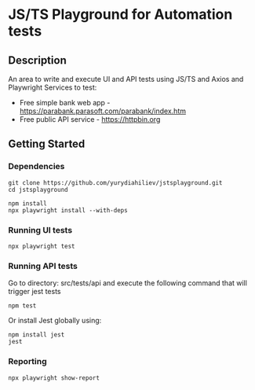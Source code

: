 # JS/TS Playground for Automation tests

## Description

An area to write and execute UI and API tests using JS/TS and Axios and Playwright
Services to test:

* Free simple bank web app - https://parabank.parasoft.com/parabank/index.htm
* Free public API service - https://httpbin.org

## Getting Started

### Dependencies

```
git clone https://github.com/yurydiahiliev/jstsplayground.git
cd jstsplayground
```


```
npm install
npx playwright install --with-deps
```

### Running UI tests 

```
npx playwright test  
```


### Running API tests 

Go to directory: src/tests/api and execute the following command that will trigger jest tests

```
npm test
```

Or install Jest globally using:

```
npm install jest
jest
```


### Reporting

```
npx playwright show-report 
```
